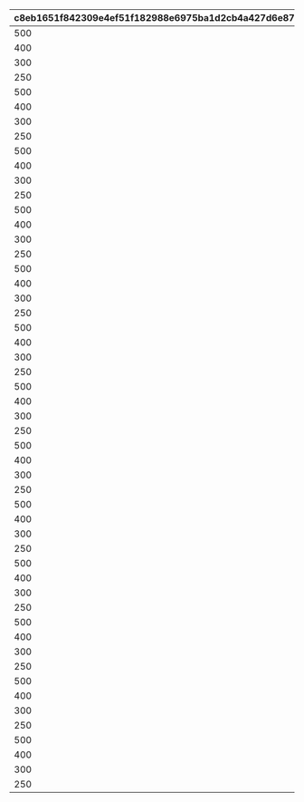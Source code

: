 |c8eb1651f842309e4ef51f182988e6975ba1d2cb4a427d6e8758597ea796d1ca|db367c53970a13db3eb15a8b7d750da3fffe91714ef5e2ce9429ab65b4838112|a5be5bd7cdb46ebcaa49c322c6eca7c69765685f918fed9d15871a4352bb2fd3|ffd0cc37f2f6f1e480ba28e9b739181438e82d59fbb8732bcee6832bdea75644|9fd7ddc9dd45a05690c4811e465ebd1ddd566c172839fc3a7277a920067a31cc|1e292a237134dca7aa2889088ecc9ae1822569d7798b17f97a9bdd206ef97bed|fe18328fa5f2767239e6e39e9d30cc43fb38f02be9a2f307e9731180666eb166|d48ca8fb7999cb1929495a1571db1c1f765316d43de131ec6b4cbd84e751d9e6|eec249714a814424a4c0400ec9e5674ae3def02ff2ac5669d06ddf34c52faa61|934fee6c3bba5b8b914ac913efc14519568499b0da0ac7ba39b14ca7ea186fb0|27fc84d826735bb68bbd94f8cce7ba2117434998ec2cc34a52e7e5a6cb735057|beffcb1c49d8b31d30b95f055051672af05a83dd1b09b6ca9ba656b0939981b9|ed0dd223a13a462fe122d8394e02e80165487874245e464cc14e510f09384db3|16cea7ed84d3e762c60d674b2389d2e272b7dcb3779d75ff6374131d81a7f71e|a60e429d53a4ba739ea6723a0558f705753bb9e21e993d8ae167138dfbb5750e|63a58d8954ec39d9bd21b982725c87e6f9ff1989efc7fd312996d4c51fc157e4|a19fa7d5f7c46d68511e3674a8129411841a657f843ed59ded1bcdfa1daa1a2f|26a1ea97d41a00889b2561872c12135b80e5b16c57768c7f0af0de1a58fdfe58|
| --- | --- | --- | --- | --- | --- | --- | --- | --- | --- | --- | --- | --- | --- | --- | --- | --- | --- |
|500|0|8|0|91002|0|1|0|0|0|0|1|0|10000|0|0|0|0|
|400|0|8|0|91002|0|2|0|0|0|0|2|0|10000|0|0|0|0|
|300|0|8|0|91002|0|3|0|0|0|0|3|0|10000|0|0|0|0|
|250|0|8|0|91002|0|4|0|0|0|0|4|0|10000|0|0|0|0|
|500|0|8|0|91002|0|5|0|0|0|0|1|0|10001|0|0|0|0|
|400|0|8|0|91002|0|6|0|0|0|0|2|0|10001|0|0|0|0|
|300|0|8|0|91002|0|7|0|0|0|0|3|0|10001|0|0|0|0|
|250|0|8|0|91002|0|8|0|0|0|0|4|0|10001|0|0|0|0|
|500|0|8|0|91002|0|9|0|0|0|0|1|0|10002|0|0|0|0|
|400|0|8|0|91002|0|10|0|0|0|0|2|0|10002|0|0|0|0|
|300|0|8|0|91002|0|11|0|0|0|0|3|0|10002|0|0|0|0|
|250|0|8|0|91002|0|12|0|0|0|0|4|0|10002|0|0|0|0|
|500|0|8|0|91002|0|13|0|0|0|0|1|0|10003|0|0|0|0|
|400|0|8|0|91002|0|14|0|0|0|0|2|0|10003|0|0|0|0|
|300|0|8|0|91002|0|15|0|0|0|0|3|0|10003|0|0|0|0|
|250|0|8|0|91002|0|16|0|0|0|0|4|0|10003|0|0|0|0|
|500|0|8|0|91002|0|17|0|0|0|0|1|0|10004|0|0|0|0|
|400|0|8|0|91002|0|18|0|0|0|0|2|0|10004|0|0|0|0|
|300|0|8|0|91002|0|19|0|0|0|0|3|0|10004|0|0|0|0|
|250|0|8|0|91002|0|20|0|0|0|0|4|0|10004|0|0|0|0|
|500|0|8|0|91002|0|21|0|0|0|0|1|0|10005|0|0|0|0|
|400|0|8|0|91002|0|22|0|0|0|0|2|0|10005|0|0|0|0|
|300|0|8|0|91002|0|23|0|0|0|0|3|0|10005|0|0|0|0|
|250|0|8|0|91002|0|24|0|0|0|0|4|0|10005|0|0|0|0|
|500|0|8|0|91002|0|25|0|0|0|0|1|0|10006|0|0|0|0|
|400|0|8|0|91002|0|26|0|0|0|0|2|0|10006|0|0|0|0|
|300|0|8|0|91002|0|27|0|0|0|0|3|0|10006|0|0|0|0|
|250|0|8|0|91002|0|28|0|0|0|0|4|0|10006|0|0|0|0|
|500|0|8|0|91002|0|29|0|0|0|0|1|0|10007|0|0|0|0|
|400|0|8|0|91002|0|30|0|0|0|0|2|0|10007|0|0|0|0|
|300|0|8|0|91002|0|31|0|0|0|0|3|0|10007|0|0|0|0|
|250|0|8|0|91002|0|32|0|0|0|0|4|0|10007|0|0|0|0|
|500|0|8|0|91002|0|33|0|0|0|0|1|0|10008|0|0|0|0|
|400|0|8|0|91002|0|34|0|0|0|0|2|0|10008|0|0|0|0|
|300|0|8|0|91002|0|35|0|0|0|0|3|0|10008|0|0|0|0|
|250|0|8|0|91002|0|36|0|0|0|0|4|0|10008|0|0|0|0|
|500|0|8|0|91002|0|37|0|0|0|0|1|0|10009|0|0|0|0|
|400|0|8|0|91002|0|38|0|0|0|0|2|0|10009|0|0|0|0|
|300|0|8|0|91002|0|39|0|0|0|0|3|0|10009|0|0|0|0|
|250|0|8|0|91002|0|40|0|0|0|0|4|0|10009|0|0|0|0|
|500|0|8|0|91002|0|41|0|0|0|0|1|0|10010|0|0|0|0|
|400|0|8|0|91002|0|42|0|0|0|0|2|0|10010|0|0|0|0|
|300|0|8|0|91002|0|43|0|0|0|0|3|0|10010|0|0|0|0|
|250|0|8|0|91002|0|44|0|0|0|0|4|0|10010|0|0|0|0|
|500|0|8|0|91002|0|45|0|0|0|0|1|0|10011|0|0|0|0|
|400|0|8|0|91002|0|46|0|0|0|0|2|0|10011|0|0|0|0|
|300|0|8|0|91002|0|47|0|0|0|0|3|0|10011|0|0|0|0|
|250|0|8|0|91002|0|48|0|0|0|0|4|0|10011|0|0|0|0|
|500|0|8|0|91002|0|49|0|0|0|0|1|0|10012|0|0|0|0|
|400|0|8|0|91002|0|50|0|0|0|0|2|0|10012|0|0|0|0|
|300|0|8|0|91002|0|51|0|0|0|0|3|0|10012|0|0|0|0|
|250|0|8|0|91002|0|52|0|0|0|0|4|0|10012|0|0|0|0|